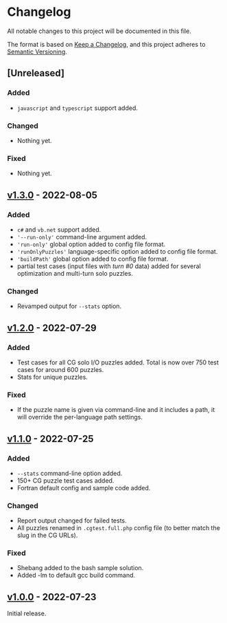 # Changelog

All notable changes to this project will be documented in this file.

The format is based on [Keep a Changelog](https://keepachangelog.com/en/1.0.0/),
and this project adheres to [Semantic Versioning](https://semver.org/spec/v2.0.0.html).

## [Unreleased]

### Added

- `javascript` and `typescript` support added.

### Changed

- Nothing yet.

### Fixed

- Nothing yet.

## [v1.3.0](https://github.com/tbali0524/cgtest/releases/v1.3.0) - 2022-08-05

### Added

- `c#` and `vb.net` support added.
- `'--run-only'` command-line argument added.
- `'run-only'` global option added to config file format.
- `'runOnlyPuzzles'` language-specific option added to config file format.
- `'buildPath'` global option added to config file format.
- partial test cases (input files with _turn #0_ data) added for several optimization and multi-turn solo puzzles.

### Changed

- Revamped output for `--stats` option.

## [v1.2.0](https://github.com/tbali0524/cgtest/releases/v1.2.0) - 2022-07-29

### Added

- Test cases for all CG solo I/O puzzles added. Total is now over 750 test cases for around 600 puzzles.
- Stats for unique puzzles.

### Fixed

- If the puzzle name is given via command-line and it includes a path, it will override the per-language path settings.

## [v1.1.0](https://github.com/tbali0524/cgtest/releases/v1.1.0) - 2022-07-25

### Added

- `--stats` command-line option added.
- 150+ CG puzzle test cases added.
- Fortran default config and sample code added.

### Changed

- Report output changed for failed tests.
- All puzzles renamed in `.cgtest.full.php` config file (to better match the slug in the CG URLs).

### Fixed

- Shebang added to the bash sample solution.
- Added -lm to default gcc build command.

## [v1.0.0](https://github.com/tbali0524/cgtest/releases/v1.0.0) - 2022-07-23

Initial release.
